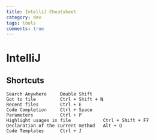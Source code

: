 ```yaml
---
title: IntelliJ Cheatsheet
category: dev
tags: tools
comments: true
---
```


# IntelliJ

## Shortcuts

    Search Anywhere     Double Shift
    Got to file         Ctrl + Shift + N
    Recent files        Ctrl + E
    Code Completion     Ctrl + Space 
    Parameters          Ctrl + P
    Highlight usages in file            Ctrl + Shift + F7
    Declaration of the current method   Alt + Q
    Code Templates      Ctrl + J
